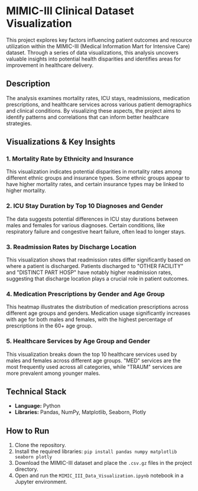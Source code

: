 # MIMIC-III Clinical Dataset Visualization

This project explores key factors influencing patient outcomes and resource utilization within the MIMIC-III (Medical Information Mart for Intensive Care) dataset. Through a series of data visualizations, this analysis uncovers valuable insights into potential health disparities and identifies areas for improvement in healthcare delivery.

## Description

The analysis examines mortality rates, ICU stays, readmissions, medication prescriptions, and healthcare services across various patient demographics and clinical conditions. By visualizing these aspects, the project aims to identify patterns and correlations that can inform better healthcare strategies.

## Visualizations & Key Insights

### 1. Mortality Rate by Ethnicity and Insurance
This visualization indicates potential disparities in mortality rates among different ethnic groups and insurance types. Some ethnic groups appear to have higher mortality rates, and certain insurance types may be linked to higher mortality.

### 2. ICU Stay Duration by Top 10 Diagnoses and Gender
The data suggests potential differences in ICU stay durations between males and females for various diagnoses. Certain conditions, like respiratory failure and congestive heart failure, often lead to longer stays.

### 3. Readmission Rates by Discharge Location
This visualization shows that readmission rates differ significantly based on where a patient is discharged. Patients discharged to "OTHER FACILITY" and "DISTINCT PART HOSP" have notably higher readmission rates, suggesting that discharge location plays a crucial role in patient outcomes.

### 4. Medication Prescriptions by Gender and Age Group
This heatmap illustrates the distribution of medication prescriptions across different age groups and genders. Medication usage significantly increases with age for both males and females, with the highest percentage of prescriptions in the 60+ age group.

### 5. Healthcare Services by Age Group and Gender
This visualization breaks down the top 10 healthcare services used by males and females across different age groups. "MED" services are the most frequently used across all categories, while "TRAUM" services are more prevalent among younger males.

## Technical Stack
* **Language:** Python
* **Libraries:** Pandas, NumPy, Matplotlib, Seaborn, Plotly

## How to Run
1.  Clone the repository.
2.  Install the required libraries: `pip install pandas numpy matplotlib seaborn plotly`
3.  Download the MIMIC-III dataset and place the `.csv.gz` files in the project directory.
4.  Open and run the `MIMIC_III_Data_Visualization.ipynb` notebook in a Jupyter environment.

